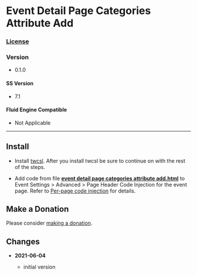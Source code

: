 # Event Detail Page Categories Attribute Add

### [License][1]

### Version

  * 0.1.0

#### SS Version

  * 7.1

#### Fluid Engine Compatible

  * Not Applicable

---

## Install

* Install [twcsl][2]. After you install twcsl be sure to continue on with the
  rest of the steps.
  
* Add code from file **[event detail page categories attribute add.html][3]**
  to Event Settings > Advanced > Page Header Code Injection for the event page.
  Refer to [Per-page code injection][4] for details.

## Make a Donation

Please consider [making a donation][5].

## Changes

<!-- * **2021-05-19**

  * added a choice of paragraph styles
  * user can set store url slug
  * bumped version to 0.2d0
  -->
* **2021-06-04**

  * initial version

[1]: https://github.com/tomsWebConsulting/twcsl/blob/main/LICENSE.txt#L1
[2]: https://github.com/tomsWebConsulting/twcsl#install-options
[3]: event%20detail%20page%20categories%20attribute%20add.html#L1
[4]: https://support.squarespace.com/hc/en-us/articles/205815908-Using-code-injection#toc-per-page-code-injection
[5]: https://github.com/tomsWebConsulting/twcsl#make-a-donation
